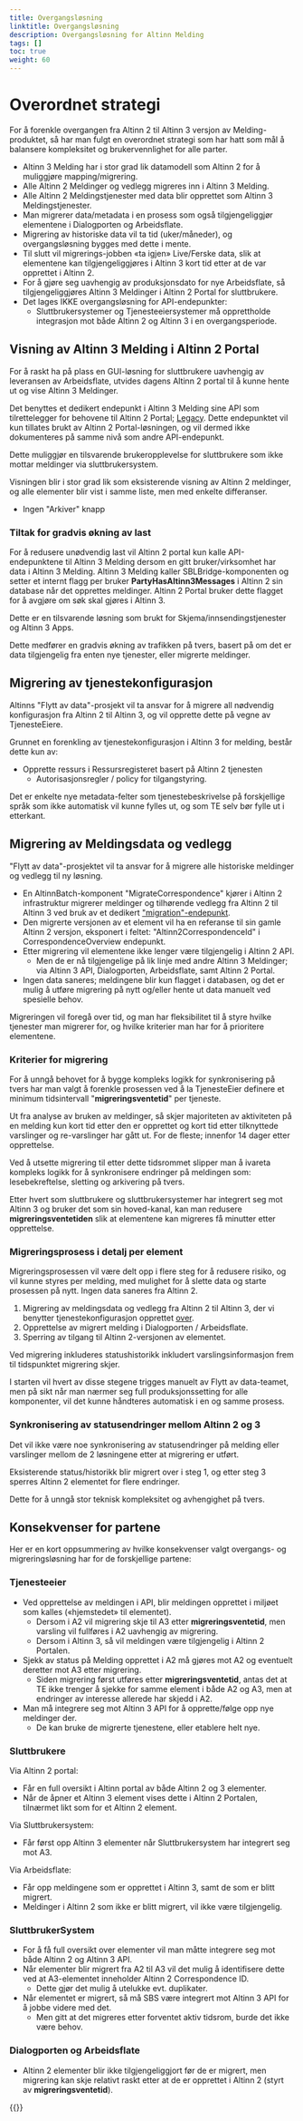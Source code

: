 ```yaml
---
title: Overgangsløsning
linktitle: Overgangsløsning
description: Overgangsløsning for Altinn Melding
tags: []
toc: true
weight: 60
---
```


# Overordnet strategi

For å forenkle overgangen fra Altinn 2 til Altinn 3 versjon av Melding-produktet, så har man fulgt en overordnet strategi som har hatt som mål å balansere kompleksitet og brukervennlighet for alle parter.

- Altinn 3 Melding har i stor grad lik datamodell som Altinn 2 for å muliggjøre mapping/migrering.
- Alle Altinn 2 Meldinger og vedlegg migreres inn i Altinn 3 Melding.
- Alle Altinn 2 Meldingstjenester med data blir opprettet som Altinn 3 Meldingstjenester.
- Man migrerer data/metadata i en prosess som også tilgjengeliggjør elementene i Dialogporten og Arbeidsflate.
- Migrering av historiske data vil ta tid (uker/måneder), og overgangsløsning bygges med dette i mente.
- Til slutt vil migrerings-jobben «ta igjen» Live/Ferske data, slik at elementene kan tilgjengeliggjøres i Altinn 3 kort tid etter at de var opprettet i Altinn 2.
- For å gjøre seg uavhengig av produksjonsdato for nye Arbeidsflate, så tilgjengeliggjøres Altinn 3 Meldinger i Altinn 2 Portal for sluttbrukere.
- Det lages IKKE overgangsløsning for API-endepunkter:
  - Sluttbrukersystemer og Tjenesteeiersystemer må opprettholde integrasjon mot både Altinn 2 og Altinn 3 i en overgangsperiode.

## Visning av Altinn 3 Melding i Altinn 2 Portal

For å raskt ha på plass en GUI-løsning for sluttbrukere uavhengig av leveransen av Arbeidsflate, utvides dagens Altinn 2 portal til å kunne hente ut og vise Altinn 3 Meldinger.

Det benyttes et dedikert endepunkt i Altinn 3 Melding sine API som tilrettelegger for behovene til Altinn 2 Portal; [Legacy](https://github.com/Altinn/altinn-correspondence/blob/main/src/Altinn.Correspondence.API/Controllers/LegacyController.cs).
Dette endepunktet vil kun tillates brukt av Altinn 2 Portal-løsningen, og vil dermed ikke dokumenteres på samme nivå som andre API-endepunkt.

Dette muliggjør en tilsvarende brukeropplevelse for sluttbrukere som ikke mottar meldinger via sluttbrukersystem.

Visningen blir i stor grad lik som eksisterende visning av Altinn 2 meldinger, og alle elementer blir vist i samme liste, men med enkelte differanser.

- Ingen "Arkiver" knapp

### Tiltak for gradvis økning av last

For å redusere unødvendig last vil Altinn 2 portal kun kalle API-endepunktene til Altinn 3 Melding dersom en gitt bruker/virksomhet har data i Altinn 3 Melding.
Altinn 3 Melding kaller SBLBridge-komponenten og setter et internt flagg per bruker **PartyHasAltinn3Messages** i Altinn 2 sin database når det opprettes meldinger.
Altinn 2 Portal bruker dette flagget for å avgjøre om søk skal gjøres i Altinn 3.

Dette er en tilsvarende løsning som brukt for Skjema/innsendingstjenester og Altinn 3 Apps.

Dette medfører en gradvis økning av trafikken på tvers, basert på om det er data tilgjengelig fra enten nye tjenester, eller migrerte meldinger.

## Migrering av tjenestekonfigurasjon

Altinns "Flytt av data"-prosjekt vil ta ansvar for å migrere all nødvendig konfigurasjon fra Altinn 2 til Altinn 3, og vil opprette dette på vegne av TjenesteEiere.

Grunnet en forenkling av tjenestekonfigurasjon i Altinn 3 for melding, består dette kun av:

- Opprette ressurs i Ressursregisteret basert på Altinn 2 tjenesten
  - Autorisasjonsregler / policy for tilgangstyring.

Det er enkelte nye metadata-felter som tjenestebeskrivelse på forskjellige språk som ikke automatisk vil kunne fylles ut, og som TE selv bør fylle ut i etterkant.

## Migrering av Meldingsdata og vedlegg

"Flytt av data"-prosjektet vil ta ansvar for å migrere alle historiske meldinger og vedlegg til ny løsning.

- En AltinnBatch-komponent "MigrateCorrespondence" kjører i Altinn 2 infrastruktur migrerer meldinger og tilhørende vedlegg fra Altinn 2 til Altinn 3 ved bruk av et dedikert ["migration"-endepunkt](https://github.com/Altinn/altinn-correspondence/blob/main/src/Altinn.Correspondence.API/Controllers/MigrationController.cs).
- Den migrerte versjonen av et element vil ha en referanse til sin gamle Altinn 2 versjon, eksponert i feltet: "Altinn2CorrespondenceId" i CorrespondenceOverview endepunkt.
- Etter migrering vil elementene ikke lenger være tilgjengelig i Altinn 2 API.
  - Men de er nå tilgjengelige på lik linje med andre Altinn 3 Meldinger; via Altinn 3 API, Dialogporten, Arbeidsflate, samt Altinn 2 Portal.
- Ingen data saneres; meldingene blir kun flagget i databasen, og det er mulig å utføre migrering på nytt og/eller hente ut data manuelt ved spesielle behov.

Migreringen vil foregå over tid, og man har fleksibilitet til å styre hvilke tjenester man migrerer for, og hvilke kriterier man har for å prioritere elementene.

### Kriterier for migrering

For å unngå behovet for å bygge kompleks logikk for synkronisering på tvers har man valgt å forenkle prosessen ved å la TjenesteEier definere et minimum tidsintervall "**migreringsventetid**" per tjeneste.

Ut fra analyse av bruken av meldinger, så skjer majoriteten av aktiviteten på en melding kun kort tid etter den er opprettet og kort tid etter tilknyttede varslinger og re-varslinger har gått ut.
For de fleste; innenfor 14 dager etter opprettelse.

Ved å utsette migrering til etter dette tidsrommet slipper man å ivareta kompleks logikk for å synkronisere endringer på meldingen som: lesebekreftelse, sletting og arkivering på tvers.

Etter hvert som sluttbrukere og sluttbrukersystemer har integrert seg mot Altinn 3 og bruker det som sin hoved-kanal, kan man redusere **migreringsventetiden** slik at elementene kan migreres få minutter etter opprettelse.

### Migreringsprosess i detalj per element

Migreringsprosessen vil være delt opp i flere steg for å redusere risiko, og vil kunne styres per melding, med mulighet for å slette data og starte prosessen på nytt.
Ingen data saneres fra Altinn 2.

1. Migrering av meldingsdata og vedlegg fra Altinn 2 til Altinn 3, der vi benytter tjenestekonfigurasjon opprettet [over](#migrering-av-tjenestekonfigurasjon).
2. Opprettelse av migrert melding i Dialogporten / Arbeidsflate.
3. Sperring av tilgang til Altinn 2-versjonen av elementet.

Ved migrering inkluderes statushistorikk inkludert varslingsinformasjon frem til tidspunktet migrering skjer.

I starten vil hvert av disse stegene trigges manuelt av Flytt av data-teamet, men på sikt når man nærmer seg full produksjonssetting for alle komponenter, vil det kunne håndteres automatisk i en og samme prosess.

### Synkronisering av statusendringer mellom Altinn 2 og 3

Det vil ikke være noe synkronisering av statusendringer på melding eller varslinger mellom de 2 løsningene etter at migrering er utført.

Eksisterende status/historikk blir migrert over i steg 1, og etter steg 3 sperres Altinn 2 elementet for flere endringer.

Dette for å unngå stor teknisk kompleksitet og avhengighet på tvers.

## Konsekvenser for partene

Her er en kort oppsummering av hvilke konsekvenser valgt overgangs- og migreringsløsning har for de forskjellige partene:

### Tjenesteeier

- Ved opprettelse av meldingen i API, blir meldingen opprettet i miljøet som kalles («hjemstedet» til elementet).
  - Dersom i A2 vil migrering skje til A3 etter **migreringsventetid**, men varsling vil fullføres i A2 uavhengig av migrering.
  - Dersom i Altinn 3, så vil meldingen være tilgjengelig i Altinn 2 Portalen.
- Sjekk av status på Melding opprettet i A2 må gjøres mot A2 og eventuelt deretter mot A3 etter migrering.
  - Siden migrering først utføres etter **migreringsventetid**, antas det at TE ikke trenger å sjekke for samme element i både A2 og A3, men at endringer av interesse allerede har skjedd i A2.
- Man må integrere seg mot Altinn 3 API for å opprette/følge opp nye meldinger der.
  - De kan bruke de migrerte tjenestene, eller etablere helt nye.

### Sluttbrukere

Via Altinn 2 portal:

- Får en full oversikt i Altinn portal av både Altinn 2 og 3 elementer.
- Når de åpner et Altinn 3 element vises dette i Altinn 2 Portalen, tilnærmet likt som for et Altinn 2 element.

Via Sluttbrukersystem:

- Får først opp Altinn 3 elementer når Sluttbrukersystem har integrert seg mot A3.

Via Arbeidsflate:

- Får opp meldingene som er opprettet i Altinn 3, samt de som er blitt migrert.
- Meldinger i Altinn 2 som ikke er blitt migrert, vil ikke være tilgjengelig.

### SluttbrukerSystem

- For å få full oversikt over elementer vil man måtte integrere seg mot både Altinn 2 og Altinn 3 API.
- Når elementer blir migrert fra A2 til A3 vil det mulig å identifisere dette ved at A3-elementet inneholder Altinn 2 Correspondence ID.
  - Dette gjør det mulig å utelukke evt. duplikater.
- Når elementet er migrert, så må SBS være integrert mot Altinn 3 API for å jobbe videre med det.
  - Men gitt at det migreres etter forventet aktiv tidsrom, burde det ikke være behov.

### Dialogporten og Arbeidsflate

- Altinn 2 elementer blir ikke tilgjengeliggjort før de er migrert, men migrering kan skje relativt raskt etter at de er opprettet i Altinn 2 (styrt av **migreringsventetid**).

{{<children />}}